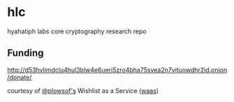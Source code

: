 # hlc

hyahatiph labs core cryptography research repo


## Funding 

http://d53hvlimdclu4hul3blw4e6uerj5zro4bha75svea2n7yituowdhr2id.onion/donate/

courtesy of [@plowsof's](https://github.com/plowsof) Wishlist as a Service ([waas](https://github.com/plowsof/flipstarter-waas-wip))
